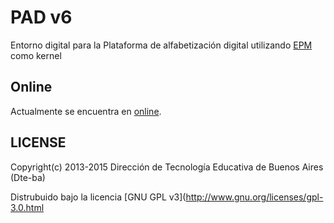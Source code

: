 # PAD v6

Entorno digital para la Plataforma de alfabetización digital utilizando [EPM](https://github.com/Dte-ba/epm) como kernel

## Online

Actualmente se encuentra en [online](http://pad.nticx.net/).

## LICENSE

Copyright(c) 2013-2015 Dirección de Tecnología Educativa de Buenos Aires (Dte-ba)

Distrubuido bajo la licencia [GNU GPL v3](http://www.gnu.org/licenses/gpl-3.0.html